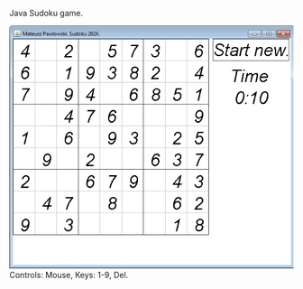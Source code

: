 Java Sudoku game.

![alt text](https://github.com/mateuszpawlowski-programmer/Sudoku/blob/main/Sudoku.png)<br>
Controls: Mouse, Keys: 1-9, Del.
